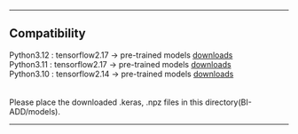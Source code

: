 *** 
## Compatibility </br>
Python3.12 : tensorflow2.17 &#8594; pre-trained models [downloads](https://drive.google.com/file/d/1TRtGqQg5DooiUjvE5YvmgX0c1pxStnUg/view?usp=sharing)</br>
Python3.11 : tensorflow2.17 &#8594; pre-trained models [downloads](https://drive.google.com/file/d/1TRtGqQg5DooiUjvE5YvmgX0c1pxStnUg/view?usp=sharing)</br>
Python3.10 : tensorflow2.14 &#8594; pre-trained models [downloads](https://drive.google.com/file/d/1uPLtL9USZPIJtYvaBSYN-xGyDR6k1ifl/view?usp=drive_link)</br>
</br>
</br>
Please place the downloaded .keras, .npz files in this directory(BI-ADD/models).</br> 
***
